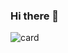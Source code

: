 ### Hi there 👋

<img src="https://camo.githubusercontent.com/a496513a9eab9a412986389b482a2a7bea14e93e6f68e5234898257cc5ed64e0/68747470733a2f2f6769746875622d726561646d652d73746174732e76657263656c2e6170702f6170693f757365726e616d653d6a6f616f706564726f7630267468656d653d6461726b2673686f775f69636f6e733d74727565" alt="card" data-canonical-src="https://github-readme-stats.vercel.app/api?username=joaopedrov0&amp;theme=dark&amp;show_icons=true" style="max-width: 100%;">


<!--
**RixelLitz/RixelLitz** is a ✨ _special_ ✨ repository because its `README.md` (this file) appears on your GitHub profile.

Here are some ideas to get you started:

- 🔭 I’m currently working on ...
- 🌱 I’m currently learning ...
- 👯 I’m looking to collaborate on ...
- 🤔 I’m looking for help with ...
- 💬 Ask me about ...
- 📫 How to reach me: ...
- 😄 Pronouns: ...
- ⚡ Fun fact: ...
-->
